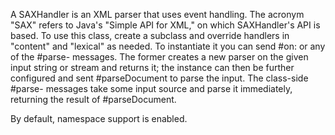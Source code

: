 A SAXHandler is an XML parser that uses event handling. The acronym "SAX" refers to Java's "Simple API for XML," on which SAXHandler's API is based. To use this class, create a subclass and override handlers in "content" and "lexical" as needed. To instantiate it you can send #on: or any of the #parse- messages. The former creates a new parser on the given input string or stream and returns it; the instance can then be further configured and sent #parseDocument to parse the input. The class-side #parse- messages take some input source and parse it immediately, returning the result of #parseDocument.

By default, namespace support is enabled.